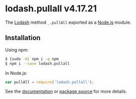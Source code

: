 # lodash.pullall v4.17.21

The [Lodash](https://lodash.com/) method `_.pullAll` exported as a [Node.js](https://nodejs.org/) module.

## Installation

Using npm:
```bash
$ {sudo -H} npm i -g npm
$ npm i --save lodash.pullall
```

In Node.js:
```js
var pullAll = require('lodash.pullall');
```

See the [documentation](https://lodash.com/docs#pullAll) or [package source](https://github.com/lodash/lodash/blob/4.17.21-npm-packages/lodash.pullall) for more details.
